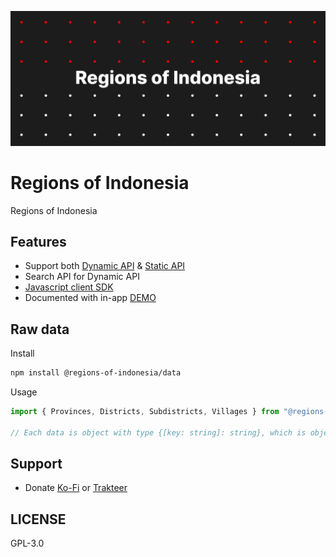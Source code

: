 [![](./public/Cover.png)](https://regions-of-indonesia.netlify.app)

# Regions of Indonesia

Regions of Indonesia

## Features

- Support both [Dynamic API](https://github.com/regions-of-indonesia/api) & [Static API](https://github.com/regions-of-indonesia/static-api)
- Search API for Dynamic API
- [Javascript client SDK](https://github.com/regions-of-indonesia/client)
- Documented with in-app [DEMO](https://regions-of-indonesia.netlify.app)

## Raw data

Install

```bash
npm install @regions-of-indonesia/data
```

Usage

```typescript
import { Provinces, Districts, Subdistricts, Villages } from "@regions-of-indonesia/data";

// Each data is object with type {[key: string]: string}, which is object key as code, and object value as name
```

## Support

- Donate [Ko-Fi](https://ko-fi.com/flamrdevs) or [Trakteer](https://trakteer.id/flamrdevs)

## LICENSE

GPL-3.0
